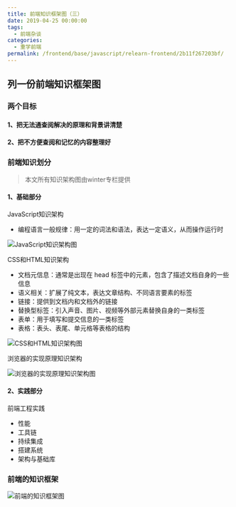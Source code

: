 ```yaml
---
title: 前端知识框架图（三）
date: 2019-04-25 00:00:00
tags: 
  - 前端杂谈
categories: 
  - 重学前端
permalink: /frontend/base/javascript/relearn-frontend/2b11f267203bf/
---
```


## 列一份前端知识框架图

### 两个目标

#### 1、把无法通查阅解决的原理和背景讲清楚

#### 2、把不方便查阅和记忆的内容整理好

### 前端知识划分

> 本文所有知识架构图由winter专栏提供

#### 1、基础部分

JavaScript知识架构

- 编程语言一般规律：用一定的词法和语法，表达一定语义，从而操作运行时

![JavaScript知识架构图](https://static001.geekbang.org/resource/image/6a/9b/6aec0a09381a2f74014ec604ef99c19b.png)

CSS和HTML知识架构

- 文档元信息：通常是出现在 head 标签中的元素，包含了描述文档自身的一些信息
- 语义相关：扩展了纯文本，表达文章结构、不同语言要素的标签
- 链接：提供到文档内和文档外的链接
- 替换型标签：引入声音、图片、视频等外部元素替换自身的一类标签
- 表单：用于填写和提交信息的一类标签
- 表格：表头、表尾、单元格等表格的结构

![CSS和HTML知识架构图](https://static001.geekbang.org/resource/image/41/62/4153891927afac7f4c21ccf6a141f062.png)

浏览器的实现原理知识架构

![浏览器的实现原理知识架构图](https://static001.geekbang.org/resource/image/cb/cb/cbb6d198ccfb95af4906eeb0581333cb.png)

#### 2、实践部分

前端工程实践

- 性能
- 工具链
- 持续集成
- 搭建系统
- 架构与基础库

### 前端的知识框架

![前端的知识框架图](https://static001.geekbang.org/resource/image/d1/a8/d1cb4040d91207075e0591abffe1b9a8.jpg)
